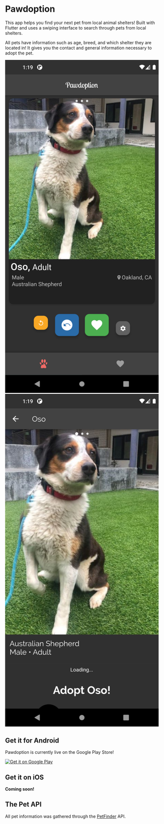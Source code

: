 # Pawdoption

This app helps you find your next pet from local animal shelters!
Built with Flutter and uses a swiping interface to search through pets
from local shelters.

All pets have information such as age, breed, and which shelter
they are located in! It gives you the contact and general information 
necessary to adopt the pet.

<img src="screenshots/flutter_01.png" width="500px"/>

<img src="screenshots/flutter_02.png" width="500px"/>

## Get it for Android

Pawdoption is currently live on the Google Play Store!


<a href='https://play.google.com/store/apps/details?id=com.pybanana.pawdoption&pcampaignid=MKT-Other-global-all-co-prtnr-py-PartBadge-Mar2515-1'><img alt='Get it on Google Play' src='https://play.google.com/intl/en_gb/badges/images/generic/en_badge_web_generic.png'/></a>

## Get it on iOS

**Coming soon!**

## The Pet API

All pet information was gathered through the [PetFinder](http://www.petfinder.com) API. 
